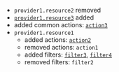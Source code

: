 - `provider1.resource2` removed
- [`provider1.resource3`](https://cloudcustodian.io/docs/provider1/resources/resource3.html) added
- added common actions: [`action3`](https://cloudcustodian.io/docs/aws/resources/aws-common-actions.html#aws-common-actions-action3)
- `provider1.resource1`
  - added actions: [`action2`](https://cloudcustodian.io/docs/provider1/resources/resource1.html#provider1-resource1-actions-action2)
  - removed actions: `action1`
  - added filters: [`filter3`](https://cloudcustodian.io/docs/provider1/resources/resource1.html#provider1-resource1-filters-filter3), [`filter4`](https://cloudcustodian.io/docs/provider1/resources/resource1.html#provider1-resource1-filters-filter4)
  - removed filters: `filter2`
